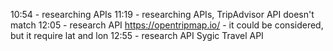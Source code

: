 10:54 - researching APIs
11:19 - researching APIs, TripAdvisor API doesn't match
12:05 - research API https://opentripmap.io/ - it could be considered, but it require lat and lon
12:55 - research API Sygic Travel API